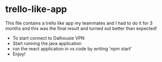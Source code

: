 # trello-like-app

This file contains a trello like app my teammates and I had to do it for 3 months and this was the final result and turned out better than expected!

- To start connect to Dalhousie VPN
- Start running the java application
- run the react application in vs code by writing 'npm start'
- Enjoy!
